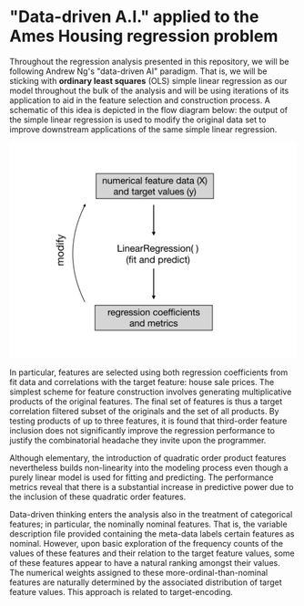# "Data-driven A.I." applied to the Ames Housing regression problem

Throughout the regression analysis presented in this repository, we will be following Andrew Ng's "data-driven AI" paradigm.
That is, we will be sticking with  **ordinary least squares** (OLS) simple linear regression as our model throughout the bulk of the analysis and will be using iterations of its application to aid in the feature selection and construction process. A schematic of this idea is depicted in the
flow diagram below: the output of the simple linear regression is used to modify the original data set to improve downstream applications of the same simple linear regression.

<img src="lin_reg_feat_eng_loop.001.png">


In particular, features are selected using both regression coefficients from fit data and correlations with the target feature: house sale prices. The simplest scheme for feature construction involves generating multiplicative products of the original features. The final set of features is thus a target correlation filtered subset of the originals and the set of all products. By testing products of up to three features, it is found that third-order feature inclusion does not significantly improve the regression performance to justify the combinatorial headache they invite upon the programmer. 

Although elementary, the introduction of quadratic order product features nevertheless builds non-linearity into the modeling process even though a purely linear model is used for fitting and predicting. The performance metrics reveal that there is a substantial increase in predictive power due to the inclusion of these quadratic order features. 

Data-driven thinking enters the analysis also in the treatment of categorical features; in particular, the nominally nominal features. That is, the variable description file provided containing the meta-data labels certain features as nominal. However, upon basic exploration of the frequency counts of the values of these features and their relation to the target feature values, some of these features appear to have a natural ranking amongst their values. The numerical weights assigned to these more-ordinal-than-nominal features are naturally determined by the associated distribution of target feature values. This approach is related to target-encoding.
